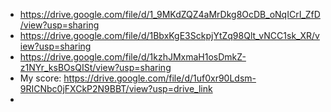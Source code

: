 - https://drive.google.com/file/d/1_9MKdZQZ4aMrDkg8OcDB_oNqICrI_ZfD/view?usp=sharing
- https://drive.google.com/file/d/1BbxKgE3SckpjYtZq98Qlt_vNCC1sk_XR/view?usp=sharing
- https://drive.google.com/file/d/1kzhJMxmaH1osDmkZ-z1NYr_ksBOsQISt/view?usp=sharing
- My score: https://drive.google.com/file/d/1uf0xr90Ldsm-9RICNbc0jFXCkP2N9BBT/view?usp=drive_link
- 